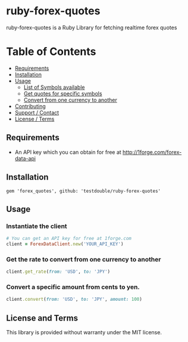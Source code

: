 # ruby-forex-quotes

ruby-forex-quotes is a Ruby Library for fetching realtime forex quotes

# Table of Contents

- [Requirements](#requirements)
- [Installation](#installation)
- [Usage](#usage)
    - [List of Symbols available](#get-the-list-of-available-symbols)
    - [Get quotes for specific symbols](#get-quotes-for-specified-symbols)
    - [Convert from one currency to another](#convert-from-one-currency-to-another)
- [Contributing](#contributing)
- [Support / Contact](#support-and-contact)
- [License / Terms](#license-and-terms)

## Requirements
* An API key which you can obtain for free at http://1forge.com/forex-data-api

## Installation
```
gem 'forex_quotes', github: 'testdouble/ruby-forex-quotes'
```

## Usage

### Instantiate the client
```ruby
# You can get an API key for free at 1forge.com
client = ForexDataClient.new('YOUR_API_KEY')
```

### Get the rate to convert from one currency to another
```ruby
client.get_rate(from: 'USD', to: 'JPY')
```

### Convert a specific amount from cents to yen.
```ruby
client.convert(from: 'USD', to: 'JPY', amount: 100)
```

## License and Terms
This library is provided without warranty under the MIT license.
